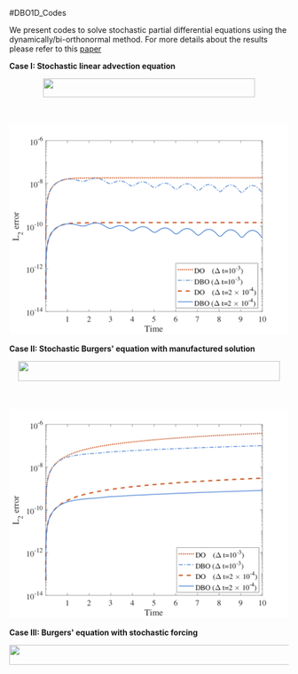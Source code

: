 #DBO1D_Codes

We present codes to solve stochastic partial differential equations using the dynamically/bi-orthonormal method. For more details about the results please refer to this [paper](https://arxiv.org/abs/1910.04299)

**Case I: Stochastic linear advection equation**

<p align="center"><img src="/tex/e89203d4cbd3e48d17eb3e9847d258e3.svg?invert_in_darkmode&sanitize=true" align=middle width=381.80437844999994pt height=33.81208709999999pt/></p>
<p align="center"><img src="/tex/32a4b61e1a4ac9bf33c73af722c2721a.svg?invert_in_darkmode&sanitize=true" align=middle width=240.34051635pt height=16.438356pt/></p>

![MeanError](https://github.com/ppatil1708/DBO/blob/master/DBO_1DCodes/LinearAdvection/ErrorPlots/MeanError.png)


**Case II: Stochastic Burgers' equation with manufactured solution** 

<p align="center"><img src="/tex/f4ef5de711506705c25727de60d8ef1b.svg?invert_in_darkmode&sanitize=true" align=middle width=471.8815332pt height=35.77743345pt/></p>
<p align="center"><img src="/tex/7024eb9f8cc61b56e8dce619f795a035.svg?invert_in_darkmode&sanitize=true" align=middle width=251.28220095pt height=16.438356pt/></p>

![VarianceError](https://github.com/ppatil1708/DBO/blob/master/DBO_1DCodes/LinearAdvection/ErrorPlots/VarError.png)

**Case III: Burgers' equation with stochastic forcing**

<p align="center"><img src="/tex/f0b80e3dd2ab0abdb6d34bfda401b06e.svg?invert_in_darkmode&sanitize=true" align=middle width=521.3261954999999pt height=35.77743345pt/></p>
<p align="center"><img src="/tex/477118064dc224717939754fedd32ed6.svg?invert_in_darkmode&sanitize=true" align=middle width=239.4100929pt height=16.438356pt/></p>
